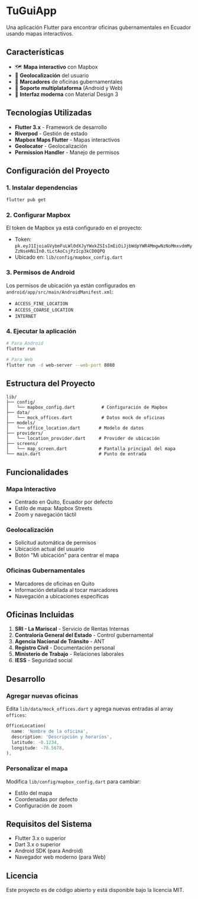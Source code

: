 # TuGuiApp

Una aplicación Flutter para encontrar oficinas gubernamentales en Ecuador usando mapas interactivos.

## Características

- 🗺️ **Mapa interactivo** con Mapbox
- 📍 **Geolocalización** del usuario
- 🏢 **Marcadores** de oficinas gubernamentales
- 📱 **Soporte multiplataforma** (Android y Web)
- 🎨 **Interfaz moderna** con Material Design 3

## Tecnologías Utilizadas

- **Flutter 3.x** - Framework de desarrollo
- **Riverpod** - Gestión de estado
- **Mapbox Maps Flutter** - Mapas interactivos
- **Geolocator** - Geolocalización
- **Permission Handler** - Manejo de permisos

## Configuración del Proyecto

### 1. Instalar dependencias

```bash
flutter pub get
```

### 2. Configurar Mapbox

El token de Mapbox ya está configurado en el proyecto:
- Token: `pk.eyJ1IjoiaGVybmFuLWl0dXJyYWxkZSIsImEiOiJjbWdpYWR4MmgwNzNoMmxvdmMyZzNseHNiIn0.tLctAoCsjPzIcp3kCD0QPQ`
- Ubicado en: `lib/config/mapbox_config.dart`

### 3. Permisos de Android

Los permisos de ubicación ya están configurados en `android/app/src/main/AndroidManifest.xml`:
- `ACCESS_FINE_LOCATION`
- `ACCESS_COARSE_LOCATION`
- `INTERNET`

### 4. Ejecutar la aplicación

```bash
# Para Android
flutter run

# Para Web
flutter run -d web-server --web-port 8080
```

## Estructura del Proyecto

```
lib/
├── config/
│   └── mapbox_config.dart          # Configuración de Mapbox
├── data/
│   └── mock_offices.dart           # Datos mock de oficinas
├── models/
│   └── office_location.dart       # Modelo de datos
├── providers/
│   └── location_provider.dart     # Provider de ubicación
├── screens/
│   └── map_screen.dart            # Pantalla principal del mapa
└── main.dart                      # Punto de entrada
```

## Funcionalidades

### Mapa Interactivo
- Centrado en Quito, Ecuador por defecto
- Estilo de mapa: Mapbox Streets
- Zoom y navegación táctil

### Geolocalización
- Solicitud automática de permisos
- Ubicación actual del usuario
- Botón "Mi ubicación" para centrar el mapa

### Oficinas Gubernamentales
- Marcadores de oficinas en Quito
- Información detallada al tocar marcadores
- Navegación a ubicaciones específicas

## Oficinas Incluidas

1. **SRI - La Mariscal** - Servicio de Rentas Internas
2. **Contraloría General del Estado** - Control gubernamental
3. **Agencia Nacional de Tránsito** - ANT
4. **Registro Civil** - Documentación personal
5. **Ministerio de Trabajo** - Relaciones laborales
6. **IESS** - Seguridad social

## Desarrollo

### Agregar nuevas oficinas

Edita `lib/data/mock_offices.dart` y agrega nuevas entradas al array `offices`:

```dart
OfficeLocation(
  name: 'Nombre de la oficina',
  description: 'Descripción y horarios',
  latitude: -0.1234,
  longitude: -78.5678,
),
```

### Personalizar el mapa

Modifica `lib/config/mapbox_config.dart` para cambiar:
- Estilo del mapa
- Coordenadas por defecto
- Configuración de zoom

## Requisitos del Sistema

- Flutter 3.x o superior
- Dart 3.x o superior
- Android SDK (para Android)
- Navegador web moderno (para Web)

## Licencia

Este proyecto es de código abierto y está disponible bajo la licencia MIT.